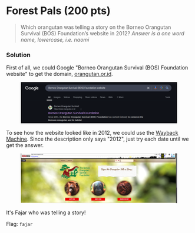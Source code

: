# Forest Pals (200 pts)

> Which orangutan was telling a story on the Borneo Orangutan Survival (BOS) Foundation’s website in 2012? _Answer is a one word name, lowercase, i.e. naomi_

### Solution

First of all, we could Google "Borneo Orangutan Survival (BOS) Foundation website" to get the domain, [orangutan.or.id](https://www.orangutan.or.id/).

<figure><img src="../../../.gitbook/assets/image (13).png" alt=""><figcaption></figcaption></figure>

To see how the website looked like in 2012, we could use the [Wayback Machine](https://web.archive.org/web/20120101000000*/https://www.orangutan.or.id/). Since the description only says "2012", just try each date until we get the answer.

<figure><img src="../../../.gitbook/assets/image (14).png" alt=""><figcaption></figcaption></figure>

It's Fajar who was telling a story!

Flag: `fajar`
